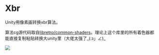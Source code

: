 # Xbr

Unity用像素画转换xbr算法。

算法cg源代码取自[libretro/common-shaders](https://github.com/libretro/common-shaders/blob/master/xbrz/shaders/4xbrz.cg)。理论上这个库里的所有着色器都能直接复制粘贴转换大unity里（大佬太强了_(:з」∠)_

![](https://github.com/llapuras/XbrShader/blob/master/pixelate.gif)
